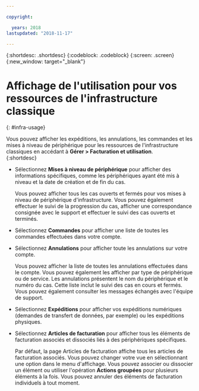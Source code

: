 ```yaml
---

copyright:

  years: 2018
lastupdated: "2018-11-17"

---
```


{:shortdesc: .shortdesc}
{:codeblock: .codeblock}
{:screen: .screen}
{:new_window: target="_blank"}


# Affichage de l'utilisation pour vos ressources de l'infrastructure classique
{: #infra-usage}

Vous pouvez afficher les expéditions, les annulations, les commandes et les mises à niveau de périphérique pour les ressources de l'infrastructure classiques en accédant à **Gérer > Facturation et utilisation**.  
{:shortdesc}


* Sélectionnez **Mises à niveau de périphérique** pour afficher des informations spécifiques, comme les périphériques ayant été mis à niveau et la date de création et de fin du cas. 
  
  Vous pouvez afficher tous les cas ouverts et fermés pour vos mises à niveau de périphérique d'infrastructure. Vous pouvez également effectuer le suivi de la progression du cas, afficher une correspondance consignée avec le support et effectuer le suivi des cas ouverts et terminés. 

* Sélectionnez **Commandes** pour afficher une liste de toutes les commandes effectuées dans votre compte. 

* Sélectionnez **Annulations** pour afficher toute les annulations sur votre compte.
  
  Vous pouvez afficher la liste de toutes les annulations effectuées dans le compte. Vous pouvez également les afficher par type de périphérique ou de service. Les annulations présentent le nom du périphérique et le numéro du cas. Cette liste inclut le suivi des cas en cours et fermés. Vous pouvez également consulter les messages échangés avec l'équipe de support.  

* Sélectionnez **Expéditions** pour afficher vos expéditions numériques (demandes de transfert de données, par exemple) ou les expéditions physiques. 

* Sélectionnez **Articles de facturation** pour afficher tous les éléments de facturation associés et dissociés liés à des périphériques spécifiques. 

  Par défaut, la page Articles de facturation affiche tous les articles de facturation associés. Vous pouvez changer votre vue en sélectionnant une option dans le menu d'affichage. Vous pouvez associer ou dissocier un élément ou utiliser l'opération **Actions groupées** pour plusieurs éléments à la fois. Vous pouvez annuler des éléments de facturation individuels à tout moment. 
